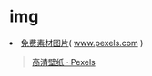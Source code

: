 # img

<li><a href="https://www.pexels.com/zh-cn/">免费素材图片</a>( <a href="https://www.pexels.com/zh-cn/">www.pexels.com</a> )</li>
<blockquote><a href="https://www.pexels.com/zh-cn/search/wallpaper/">高清壁纸 · Pexels</a> </blockquote>
